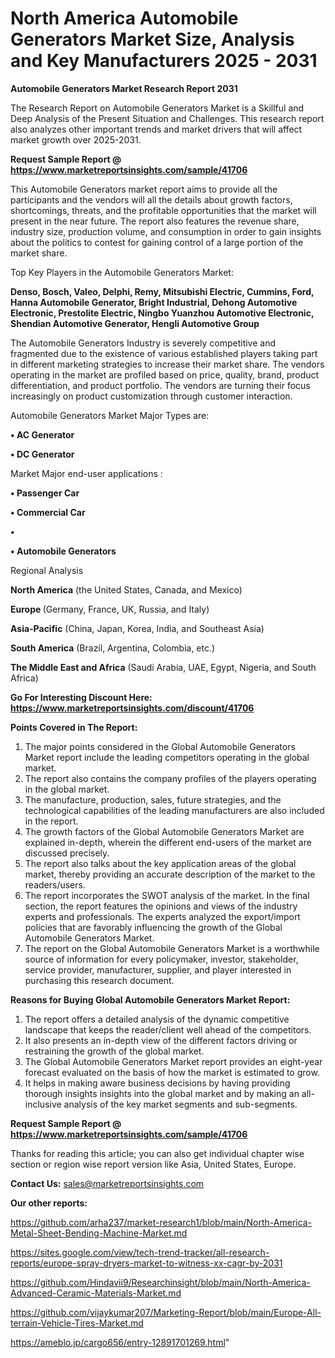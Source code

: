 # North America Automobile Generators Market Size, Analysis and Key Manufacturers 2025 - 2031

<strong>Automobile Generators Market Research Report 2031</strong>

The Research Report on Automobile Generators Market is a Skillful and Deep Analysis of the Present Situation and Challenges. This research report also analyzes other important trends and market drivers that will affect market growth over 2025-2031.

<strong>Request Sample Report @ <a href=https://www.marketreportsinsights.com/sample/41706>https://www.marketreportsinsights.com/sample/41706</a></strong>

This Automobile Generators market report aims to provide all the participants and the vendors will all the details about growth factors, shortcomings, threats, and the profitable opportunities that the market will present in the near future. The report also features the revenue share, industry size, production volume, and consumption in order to gain insights about the politics to contest for gaining control of a large portion of the market share.

Top Key Players in the Automobile Generators Market:

<strong>Denso, Bosch, Valeo, Delphi, Remy, Mitsubishi Electric, Cummins, Ford, Hanna Automobile Generator, Bright Industrial, Dehong Automotive Electronic, Prestolite Electric, Ningbo Yuanzhou Automotive Electronic, Shendian Automotive Generator, Hengli Automotive Group</strong>

The Automobile Generators Industry is severely competitive and fragmented due to the existence of various established players taking part in different marketing strategies to increase their market share. The vendors operating in the market are profiled based on price, quality, brand, product differentiation, and product portfolio. The vendors are turning their focus increasingly on product customization through customer interaction.

Automobile Generators Market Major Types are:

<strong>•  AC Generator

•  DC Generator</strong>

Market Major end-user applications :

<strong>•  Passenger Car

•  Commercial Car

•  

•  Automobile Generators</strong>

Regional Analysis

</u><strong><b>North America</b></strong> (the United States, Canada, and Mexico)

<strong><b>Europe </b></strong>(Germany, France, UK, Russia, and Italy)

<strong><b>Asia-Pacific</b></strong> (China, Japan, Korea, India, and Southeast Asia)

<strong><b>South America</b></strong> (Brazil, Argentina, Colombia, etc.)

<strong><b>The Middle East and Africa</b></strong> (Saudi Arabia, UAE, Egypt, Nigeria, and South Africa)

<strong>Go For Interesting Discount Here: <a href=https://www.marketreportsinsights.com/discount/41706>https://www.marketreportsinsights.com/discount/41706</a></strong>

<strong>Points Covered in The Report:</strong>
<ol>
  <li>The major points considered in the Global Automobile Generators Market report include the leading competitors operating in the global market.</li>
  <li>The report also contains the company profiles of the players operating in the global market.</li>
  <li>The manufacture, production, sales, future strategies, and the technological capabilities of the leading manufacturers are also included in the report.</li>
  <li>The growth factors of the Global Automobile Generators Market are explained in-depth, wherein the different end-users of the market are discussed precisely.</li>
  <li>The report also talks about the key application areas of the global market, thereby providing an accurate description of the market to the readers/users.</li>
  <li>The report incorporates the SWOT analysis of the market. In the final section, the report features the opinions and views of the industry experts and professionals. The experts analyzed the export/import policies that are favorably influencing the growth of the Global Automobile Generators Market.</li>
  <li>The report on the Global Automobile Generators Market is a worthwhile source of information for every policymaker, investor, stakeholder, service provider, manufacturer, supplier, and player interested in purchasing this research document.</li>
</ol>
<strong>Reasons for Buying Global Automobile Generators Market Report:</strong>

<ol>
  <li>The report offers a detailed analysis of the dynamic competitive landscape that keeps the reader/client well ahead of the competitors.</li>
  <li>It also presents an in-depth view of the different factors driving or restraining the growth of the global market.</li>
  <li>The Global Automobile Generators Market report provides an eight-year forecast evaluated on the basis of how the market is estimated to grow.</li>
  <li>It helps in making aware business decisions by having providing thorough insights insights into the global market and by making an all-inclusive analysis of the key market segments and sub-segments.</li>
</ol>
<strong>Request Sample Report @ <a href=https://www.marketreportsinsights.com/sample/41706>https://www.marketreportsinsights.com/sample/41706</a></strong>


Thanks for reading this article; you can also get individual chapter wise section or region wise report version like Asia, United States, Europe.

<strong>Contact Us:</strong>
sales@marketreportsinsights.com

<strong>Our other reports:</strong>

<a href=https://github.com/arha237/market-research1/blob/main/North-America-Metal-Sheet-Bending-Machine-Market.md>https://github.com/arha237/market-research1/blob/main/North-America-Metal-Sheet-Bending-Machine-Market.md</a>

<a href=https://sites.google.com/view/tech-trend-tracker/all-research-reports/europe-spray-dryers-market-to-witness-xx-cagr-by-2031>https://sites.google.com/view/tech-trend-tracker/all-research-reports/europe-spray-dryers-market-to-witness-xx-cagr-by-2031</a>

<a href=https://github.com/Hindavii9/Researchinsight/blob/main/North-America-Advanced-Ceramic-Materials-Market.md>https://github.com/Hindavii9/Researchinsight/blob/main/North-America-Advanced-Ceramic-Materials-Market.md</a>

<a href=https://github.com/vijaykumar207/Marketing-Report/blob/main/Europe-All-terrain-Vehicle-Tires-Market.md>https://github.com/vijaykumar207/Marketing-Report/blob/main/Europe-All-terrain-Vehicle-Tires-Market.md</a>

<a href=https://ameblo.jp/cargo656/entry-12891701269.html>https://ameblo.jp/cargo656/entry-12891701269.html</a>"

